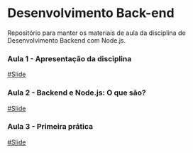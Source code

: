 # Desenvolvimento Back-end

Repositório para manter os materiais de aula da disciplina de Desenvolvimento Backend com Node.js.

### Aula 1 - Apresentação da disciplina

[#Slide](./aulas/aula01/Aula%201.pdf)

### Aula 2 - Backend e Node.js: O que são?

[#Slide](./aulas/aula02/Aula%202.pdf)

### Aula 3 - Primeira prática

[#Slide]()

